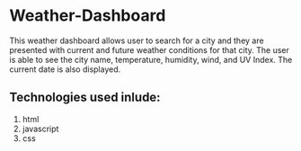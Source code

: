 # Weather-Dashboard

This weather dashboard allows user to search for a city and they are presented with current and future weather conditions for that city.
The user is able to see the city name, temperature, humidity, wind, and UV Index.
The current date is also displayed.

## Technologies used inlude:

1. html
2. javascript
3. css
